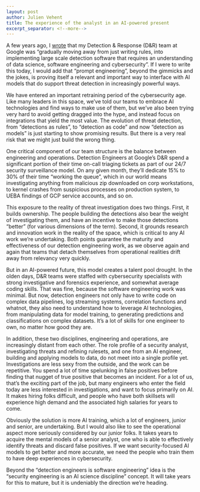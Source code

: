 ```yaml
---
layout: post
author: Julien Vehent
title: The experience of the analyst in an AI-powered present
excerpt_separator: <!--more-->
---
```


A few years ago, I [wrote](https://jvehent.org/2023/04/16/Data-Driven-Detection-Engineering.html)
that my Detection & Response (D&R) team at Google was 
“gradually moving away from just writing rules, into implementing large scale 
detection software that requires an understanding of data science, software 
engineering and cybersecurity”. If I were to write this today, I would add that 
“prompt engineering”, beyond the gimmicks and the jokes, is proving itself a 
relevant and important way to interface with AI models that do support threat
detection in increasingly powerful ways. 

We have entered an important retraining period of the cybersecurity age. Like 
many leaders in this space, we’ve told our teams to embrace AI technologies and 
find ways to make use of them, but we’ve also been trying very hard to avoid 
getting dragged into the hype, and instead focus on integrations that yield 
the most value. The evolution of threat detection, from “detections as rules”, 
to “detection as code” and now “detection as models” is just starting to show 
promising results. But there is a very real risk that we might just build the
wrong thing.
<!--more-->

One critical component of our team structure is the balance between engineering 
and operations. Detection Engineers at Google’s D&R spend a significant portion 
of their time on-call triaging tickets as part of our 24/7 security surveillance 
model. On any given month, they’ll dedicate 15% to 30% of their time “working the 
queue”, which in our world means investigating anything from malicious zip 
downloaded on corp workstations, to kernel crashes from suspicious processes 
on production system, to UEBA findings of GCP service accounts, and so on.

This exposure to the reality of threat investigation does two things. First, it 
builds ownership. The people building the detections also bear the weight of 
investigating them, and have an incentive to make those detections “better” (for 
various dimensions of the term). Second, it grounds research and innovation work in
the reality of the space, which is critical to any AI work we’re undertaking. Both 
points guarantee the maturity and effectiveness of our detection engineering work,
as we observe again and again that teams that detach themselves from operational 
realities drift away from relevancy very quickly.

But in an AI-powered future, this model creates a talent pool drought. In the olden 
days, D&R teams were staffed with cybersecurity specialists with strong investigative 
and forensics experience, and somewhat average coding skills. That was fine, because 
the software engineering work was minimal. But now, detection engineers not only have
to write code on complex data pipelines, log streaming systems, correlation functions 
and whatnot, they also need to understand how to leverage AI technologies, from 
manipulating data for model training, to generating predictions and classifications 
on complex datasets. It’s a lot of skills for one engineer to own, no matter how good
they are.

In addition, these two disciplines, engineering and operations, are increasingly 
distant from each other. The role profile of a security analyst, investigating 
threats and refining rulesets, and one from an AI engineer, building and applying 
models to data, do not meet into a single profile yet. Investigations are less sexy 
from the outside, and the work can be repetitive. You spend a lot of time spelunking 
in false positives before finding that nugget of true positive that becomes an incident.
For a lot of us, that’s the exciting part of the job, but many engineers who enter the 
field today are less interested in investigations, and want to focus primarily on AI. 
It makes hiring folks difficult, and people who have both skillsets will experience high
demand and the associated high salaries for years to come.

Obviously the solution is more AI training, which a lot of engineers, junior and senior, 
are undertaking. But I would also like to see the operational aspect more seriously 
considered by our junior folks. It takes years to acquire the mental models of a senior 
analyst, one who is able to effectively identify threats and discard false positives. 
If we want security-focused AI models to get better and more accurate, we need the people
who train them to have deep experiences in cybersecurity.

Beyond the “detection engineers is software engineering” idea is the “security engineering
is an AI science discipline” concept. It will take years for this to mature, but it is 
undeniably the direction we’re heading. 
